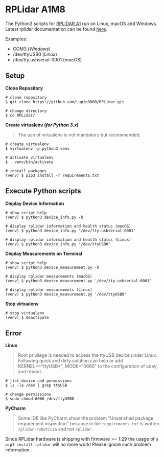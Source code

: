 # RPLidar A1M8

The Python3 scripts for [RPLIDAR A1](https://www.slamtec.com/en/Lidar/A1) run on Linux, macOS and Windows. Latest rplidar documentation can be found [here](https://rplidar.readthedocs.io/en/latest/).

Examples:

- COM3 (_Windows_)
- /dev/ttyUSB0 (_Linux_)
- /dev/tty.usbserial-0001 (_macOS_)

## Setup

**Clone Repository**

```shell
# clone repository
$ git clone https://github.com/Lupin3000/RPLidar.git

# change directory
$ cd RPLidar/
```

**Create virtualenv (_for Python 3.x_)**

> The use of virtualenv is not mandatory but recommended.

```shell
# create virtualenv
$ virtualenv -p python3 venv

# activate virtualenv
$ . venv/bin/activate

# install packages
(venv) $ pip3 install -r requirements.txt 
```

## Execute Python scripts

**Display Device Information**

```shell
# show script help
(venv) $ python3 device_info.py -h

# display rplidar information and health status (macOS)
(venv) $ python3 device_info.py '/dev/tty.usbserial-0001'

# display rplidar information and health status (Linux)
(venv) $ python3 device_info.py '/dev/ttyUSB0'
```

**Display Measurements on Terminal**

```shell
# show script help
(venv) $ python3 device_measurement.py -h

# display rplidar measurements (macOS)
(venv) $ python3 device_measurement.py '/dev/tty.usbserial-0001'

# display rplidar measurements (Linux)
(venv) $ python3 device_measurement.py '/dev/ttyUSB0'
```

**Stop virtualenv**

```shell
# stop virtualenv
(venv) $ deactivate
```

## Error

**Linux**

> Root privilege is needed to access the ttyUSB device under Linux. Following quick and dirty solution can help or add KERNEL=="ttyUSB*", MODE="0666" to the configuration of udev, and reboot.

```shell
# list device and permissions
$ ls -la /dev | grep ttyUSB

# change permissions
$ sudo chmod 0666 /dev/ttyUSB0
```

**PyCharm**

> Some IDE like PyCharm show the problem "Unsatisfied package requirement inspection" because in file `requirements.txt` is written `rplidar-roboticia` and not `rplidar`.

Since RPLidar hardware is shipping with firmware >= 1.29 the usage of `$ pip3 install rplidar` will no more work! Please ignore such problem information.
